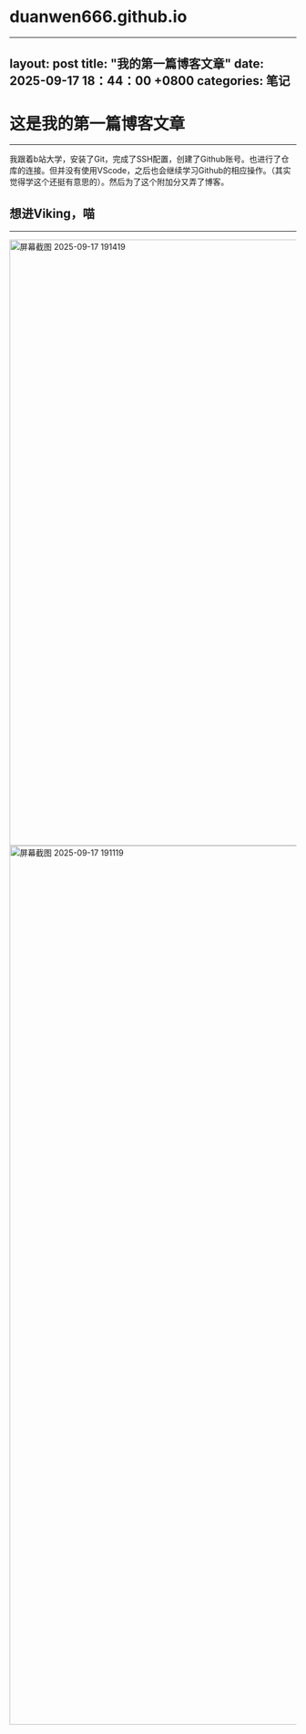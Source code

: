 # duanwen666.github.io
---
layout: post
title:  "我的第一篇博客文章"
date:   2025-09-17 18：44：00 +0800
categories: 笔记
---

# 这是我的第一篇博客文章
***
我跟着b站大学，安装了Git，完成了SSH配置，创建了Github账号。也进行了仓库的连接。但并没有使用VScode，之后也会继续学习Github的相应操作。（其实觉得学这个还挺有意思的）。然后为了这个附加分又弄了博客。
## 想进Viking，喵
***

<img width="1677" height="1063" alt="屏幕截图 2025-09-17 191419" src="https://github.com/user-attachments/assets/7f025235-a312-41d8-bb10-c80e9584dd79" />
<img width="2543" height="1542" alt="屏幕截图 2025-09-17 191119" src="https://github.com/user-attachments/assets/b05033b5-bd43-4a8c-80e3-40e5474bbffc" />
